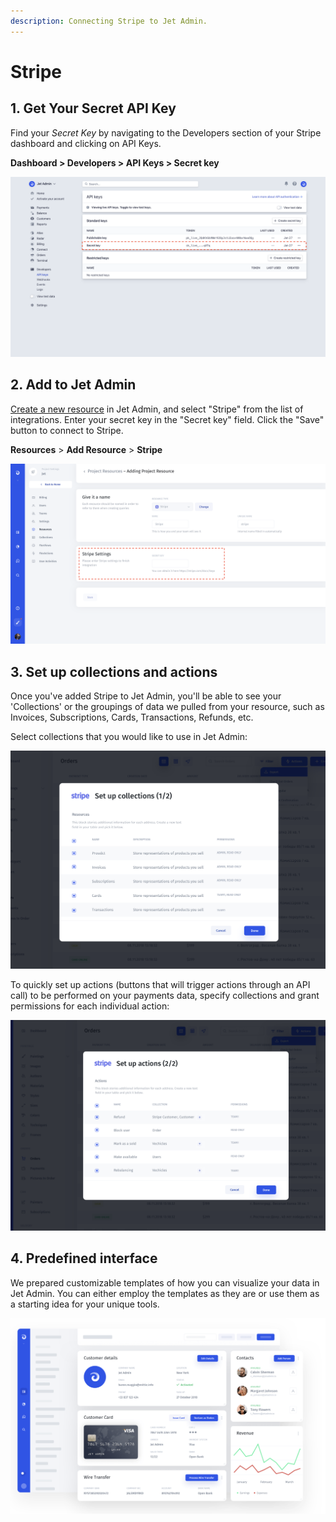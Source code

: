 ```yaml
---
description: Connecting Stripe to Jet Admin.
---
```


# Stripe

## 1. Get Your Secret API Key

Find your _Secret Key_ by navigating to the Developers section of your Stripe dashboard and clicking on API Keys. 

**Dashboard &gt; Developers &gt; API Keys &gt; Secret key**

![](../../.gitbook/assets/screen-shot-2020-02-11-at-11.20.57-am.png)

## 2. Add to Jet Admin

[Create a new resource](../adding-a-data-source.md) in Jet Admin, and select "Stripe" from the list of integrations. Enter your secret key in the "Secret key" field. Click the "Save" button to connect to Stripe.

**Resources** &gt; **Add Resource** &gt; **Stripe**

![](../../.gitbook/assets/screen-shot-2020-02-11-at-11.59.16-am.png)

## 3. Set up collections and actions

Once you've added Stripe to Jet Admin, you'll be able to see your 'Collections' or the groupings of data we pulled from your resource, such as Invoices, Subscriptions, Cards, Transactions, Refunds, etc.

Select collections that you would like to use in Jet Admin:

![](../../.gitbook/assets/image%20%2898%29.png)

To quickly set up actions \(buttons that will trigger actions through an API call\) to be performed on your payments data, specify collections  and grant permissions for each individual action:

![](../../.gitbook/assets/image%20%28239%29.png)

## 4. Predefined interface

We prepared customizable templates of how you can visualize your data in Jet Admin. You can either employ the templates as they are or use them as a starting idea for your unique tools.

![](../../.gitbook/assets/image%20%2871%29.png)

